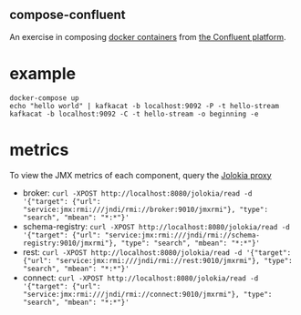 compose-confluent
-----------------

An exercise in composing [docker containers](https://github.com/confluentinc/cp-docker-images) from [the Confluent platform](https://www.confluent.io/).

# example

```
docker-compose up
echo "hello world" | kafkacat -b localhost:9092 -P -t hello-stream
kafkacat -b localhost:9092 -C -t hello-stream -o beginning -e
```

# metrics

To view the JMX metrics of each component, query the [Jolokia proxy](https://jolokia.org/features/proxy.html)

- broker: `curl -XPOST http://localhost:8080/jolokia/read -d '{"target": {"url": "service:jmx:rmi:///jndi/rmi://broker:9010/jmxrmi"}, "type": "search", "mbean": "*:*"}'`
- schema-registry: `curl -XPOST http://localhost:8080/jolokia/read -d '{"target": {"url": "service:jmx:rmi:///jndi/rmi://schema-registry:9010/jmxrmi"}, "type": "search", "mbean": "*:*"}'`
- rest: `curl -XPOST http://localhost:8080/jolokia/read -d '{"target": {"url": "service:jmx:rmi:///jndi/rmi://rest:9010/jmxrmi"}, "type": "search", "mbean": "*:*"}'`
- connect: `curl -XPOST http://localhost:8080/jolokia/read -d '{"target": {"url": "service:jmx:rmi:///jndi/rmi://connect:9010/jmxrmi"}, "type": "search", "mbean": "*:*"}'`
